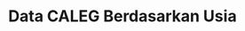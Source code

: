---
title: Data CALEG Berdasarkan Usia
organization: KPU REPUBLIK INDONESIA
notes: Data CALEG Berdasarkan Usia
resources:
  - name: CSV CALEG Berdasarkan Usia
    url: 'https://github.com/pemiluAPI/pemilu-data/raw/master/caleg-berdasarkan-usia/caleg.csv'
    format: csv
category:
  - CALEG Berdasarkan Usia
maintainer: ''
maintainer_email: ''
---